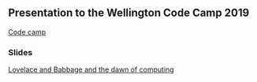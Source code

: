 ## Presentation to the Wellington Code Camp 2019

[Code camp](https://www.codecampwellington.nz/)

### Slides 

[Lovelace and Babbage and the dawn of computing](https://rbrayb.github.io/Presentations/Wellington-Code-Camp-2019/Lovelace-and-Babbage.pptx)




